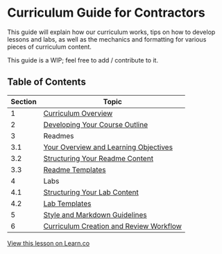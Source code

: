 # Curriculum Guide for Contractors


This guide will explain how our curriculum works, tips on how to develop lessons and labs, as well as the mechanics and formatting for various pieces of curriculum content. 

This guide is a WIP; feel free to add / contribute to it. 

## Table of Contents
Section    | Topic
-----------|-------------------------------------------
1          | [Curriculum Overview](/overview.md)
2          | [Developing Your Course Outline](/developing-your-course-outline.md)
3          | Readmes
3.1        |   [Your Overview and Learning Objectives](/learning-objectives.md)
3.2        |   [Structuring Your Readme Content](/structuring-your-readme.md)
3.3        |   [Readme Templates](/readme-template.md)
4          | Labs
4.1        |   [Structuring Your Lab Content](/structuring-your-lab-content.md)
4.2        |   [Lab Templates](/lab-template.md)
5          | [Style and Markdown Guidelines](/style-guidelines.md)
6          | [Curriculum Creation and Review Workflow](/workflow.md)






<a href='https://learn.co/lessons/curriculum-guide' data-visibility='hidden'>View this lesson on Learn.co</a>


